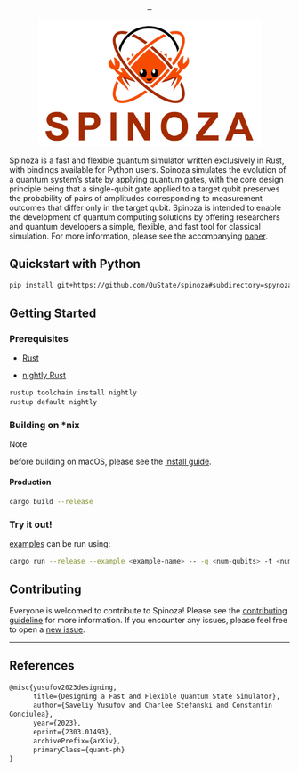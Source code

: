 <p align="center">
  <!-- Tests -->
  <a href="https://github.com/QuState/spinoza/actions/workflows/rust.yml">
    <img src="https://img.shields.io/github/actions/workflow/status/PennyLaneAI/PennyLane/tests.yml?branch=master&style=flat-square"  alt=""/>
  </a>
  <!-- CodeCov -->
  <a href="https://app.codecov.io/gh/QuState/spinoza">
    <img src="https://img.shields.io/codecov/c/github/QuState/spinoza?style=flat-square&logo=codecov"  alt=""/>
  </a>
  <!-- Docs -->
  <a href="https://qustate.github.io/spinoza">
    <img src="https://img.shields.io/badge/docs-passing-brightgreen"  alt=""/>
  </a>
</p>

<p align="center">
<img src="assets/logo.png" width="400" alt="">
</p>

Spinoza is a fast and flexible quantum simulator written exclusively in Rust,
with bindings available for Python users. Spinoza simulates the evolution of a
quantum system’s state by applying quantum gates, with the core design
principle being that a single-qubit gate applied to a target qubit preserves
the probability of pairs of amplitudes corresponding to measurement outcomes
that differ only in the target qubit. Spinoza is intended to enable the
development of quantum computing solutions by offering researchers and quantum
developers a simple, flexible, and fast tool for classical simulation. For more
information, please see the accompanying
[paper](https://arxiv.org/pdf/2303.01493.pdf).

## Quickstart with Python

```bash
pip install git+https://github.com/QuState/spinoza#subdirectory=spynoza
```

## Getting Started

### Prerequisites
- [Rust](https://www.rust-lang.org/learn/get-started)

- [nightly Rust](https://rust-lang.github.io/rustup/concepts/channels.html)
```bash
rustup toolchain install nightly
rustup default nightly
```
### Building on *nix
> [!NOTE]
> before building on macOS, please see the [install guide](INSTALL.md).

#### Production
```bash
cargo build --release
```
### Try it out!
[examples](https://github.com/QuState/spinoza/tree/main/spinoza/examples) can be run using:
```bash
cargo run --release --example <example-name> -- -q <num-qubits> -t <num-threads>
```

## Contributing

Everyone is welcomed to contribute to Spinoza! Please see the [contributing guideline](CONTRIBUTING.md) for
more information. If you encounter any issues, please feel free to open a [new issue](https://github.com/QuState/spinoza/issues/new).

___

## References
```
@misc{yusufov2023designing,
      title={Designing a Fast and Flexible Quantum State Simulator},
      author={Saveliy Yusufov and Charlee Stefanski and Constantin Gonciulea},
      year={2023},
      eprint={2303.01493},
      archivePrefix={arXiv},
      primaryClass={quant-ph}
}
```

